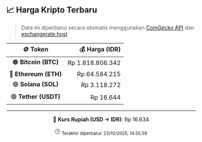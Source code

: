 

<!-- HARGA_KRIPTO -->
## 📈 Harga Kripto Terbaru

> Data ini diperbarui secara otomatis menggunakan [CoinGecko API](https://www.coingecko.com/) dan [exchangerate.host](https://exchangerate.host/)

<div align="center">

| 🪙 Token | 💰 Harga (IDR) |
|:------:|---------------:|
| 🟠 **Bitcoin (BTC)**   | Rp 1.818.806.342 |
| 🔵 **Ethereum (ETH)**  | Rp 64.584.215 |
| 🟣 **Solana (SOL)**    | Rp 3.118.272 |
| 🟢 **Tether (USDT)**   | Rp 16.644 |

---

💱 **Kurs Rupiah (USD → IDR)**: Rp 16.634

🕒 <sub>Terakhir diperbarui: 23/10/2025, 14.55.59</sub>

</div>
<!-- /HARGA_KRIPTO -->